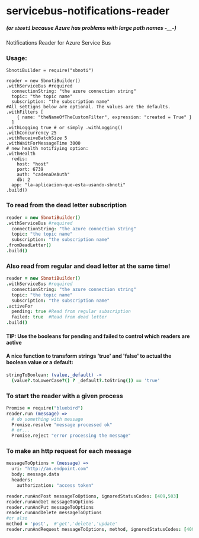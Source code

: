 # servicebus-notifications-reader
##### (or `sbnoti` because Azure has problems with large path names -__-)
Notifications Reader for Azure Service Bus

### Usage:
```coffee-script
SbnotiBuilder = require("sbnoti")

reader = new SbnotiBuilder()
.withServiceBus #required
  connectionString: "the azure connection string"
  topic: "the topic name"
  subscription: "the subscription name"
#All settigns below are optional. The values are the defaults.
.withFilters [ 
    { name: "theNameOfTheCustomFilter", expression: "created = True" }
  ]
.withLogging true # or simply .withLogging()
.withConcurrency 25
.withReceiveBatchSize 5
.withWaitForMessageTime 3000
# new health notifiying option:
.withHealth
  redis: 
    host: "host"
    port: 6739
    auth: "cadenaDeAuth"
    db: 2
  app: "la-aplicacion-que-esta-usando-sbnoti"
.build()
```
### To read from the dead letter subscription
``` Coffeescript
reader = new SbnotiBuilder()
.withServiceBus #required
  connectionString: "the azure connection string"
  topic: "the topic name"
  subscription: "the subscription name"
.fromDeadLetter()
.build()
```

### Also read from regular and dead letter at the same time!
``` Coffeescript
reader = new SbnotiBuilder()
.withServiceBus #required
  connectionString: "the azure connection string"
  topic: "the topic name"
  subscription: "the subscription name"
.activeFor
  pending: true #Read from regular subscription
  failed: true  #Read from dead letter
.build()
```

#### TIP: Use the booleans for pending and failed to control which readers are active

#### A nice function to transform strings 'true' and 'false' to actual the boolean value or a default:
``` Coffeescript
stringToBoolean: (value,_default) ->
  (value?.toLowerCase?() ? _default?.toString()) == 'true'
```

### To start the reader with a given process
``` Coffeescript
Promise = require("bluebird")
reader.run (message) =>
  # do something with message
  Promise.resolve "message processed ok"
  # or...
  Promise.reject "error processing the message"
```

### To make an http request for each message
``` Coffeescript
messageToOptions = (message) =>
  uri: "http://an.endpoint.com"
  body: message.data
  headers:
    authorization: "access token"

reader.runAndPost messageToOptions, ignoredStatusCodes: [409,503]
reader.runAndGet messageToOptions
reader.runAndPut messageToOptions
reader.runAndDelete messageToOptions
#or also
method = 'post',  #'get','delete','update'
reader.runAndRequest messageToOptions, method, ignoredStatusCodes: [409]

```
